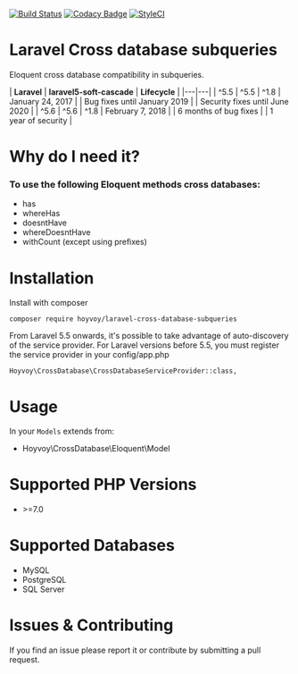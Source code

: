 [![Build Status](https://travis-ci.org/hoyvoy/laravel-cross-database-subqueries.svg?branch=master)](https://travis-ci.org/hoyvoy/laravel-cross-database-subqueries) [![Codacy Badge](https://api.codacy.com/project/badge/Grade/5ef152edf13d4440a9ccacf942bbecf9)](https://www.codacy.com/app/mario-hoyvoy/laravel-cross-database-subqueries?utm_source=github.com&amp;utm_medium=referral&amp;utm_content=hoyvoy/laravel-cross-database-subqueries&amp;utm_campaign=Badge_Grade) [![StyleCI](https://styleci.io/repos/120466504/shield?branch=master)](https://styleci.io/repos/120466504)

# Laravel Cross database subqueries
Eloquent cross database compatibility in subqueries.

| **Laravel**  |  **laravel5-soft-cascade** |  **Lifecycle** |
|---|---|
| ^5.5  | ^5.5  | ^1.8  | January 24, 2017 |
					    | Bug fixes until January 2019 |
					    | Security fixes until June 2020 |
| ^5.6  | ^5.6  | ^1.8  | February 7, 2018 |
					    | 6 months of bug fixes |
					    | 1 year of security |

# Why do I need it?
### To use the following Eloquent methods cross databases:
* has
* whereHas
* doesntHave 
* whereDoesntHave
* withCount (except using prefixes)

# Installation
Install with composer
~~~
composer require hoyvoy/laravel-cross-database-subqueries
~~~

From Laravel 5.5 onwards, it's possible to take advantage of auto-discovery of the service provider.
For Laravel versions before 5.5, you must register the service provider in your config/app.php

~~~
Hoyvoy\CrossDatabase\CrossDatabaseServiceProvider::class,
~~~

# Usage
In your `Models` extends from:
* Hoyvoy\CrossDatabase\Eloquent\Model

# Supported PHP Versions
* \>=7.0

# Supported Databases
* MySQL
* PostgreSQL
* SQL Server

# Issues & Contributing
If you find an issue please report it or contribute by submitting a pull request.